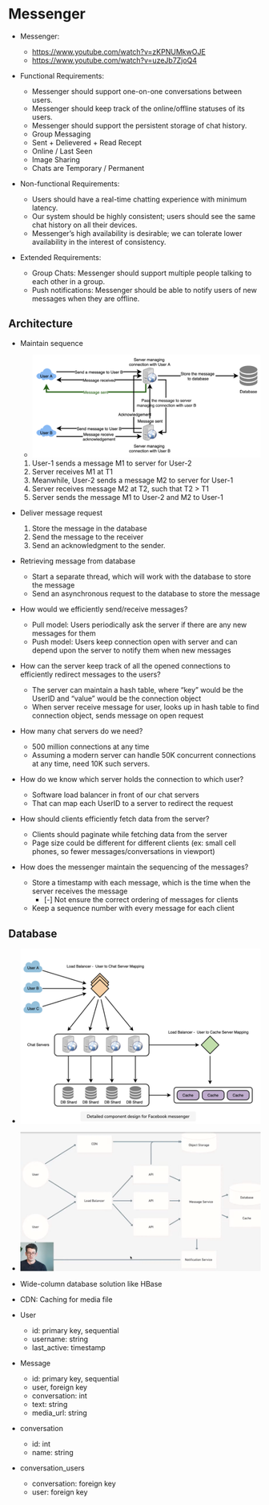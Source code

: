 # Messenger

* Messenger:
  * <https://www.youtube.com/watch?v=zKPNUMkwOJE>
  * <https://www.youtube.com/watch?v=uzeJb7ZjoQ4>

* Functional Requirements:
  * Messenger should support one-on-one conversations between users.
  * Messenger should keep track of the online/offline statuses of its users.
  * Messenger should support the persistent storage of chat history.
  * Group Messaging
  * Sent + Delievered + Read Recept
  * Online / Last Seen
  * Image Sharing
  * Chats are Temporary / Permanent

* Non-functional Requirements:
  * Users should have a real-time chatting experience with minimum latency.
  * Our system should be highly consistent; users should see the same chat history on all their devices.
  * Messenger’s high availability is desirable; we can tolerate lower availability in the interest of consistency.

* Extended Requirements:
  * Group Chats: Messenger should support multiple people talking to each other in a group.
  * Push notifications: Messenger should be able to notify users of new messages when they are offline.

## Architecture

* Maintain sequence
  * ![Sending message](images/20210831_200254.png)
  1. User-1 sends a message M1 to server for User-2
  1. Server receives M1 at T1
  1. Meanwhile, User-2 sends a message M2 to server for User-1
  1. Server receives message M2 at T2, such that T2 > T1
  1. Server sends the message M1 to User-2 and M2 to User-1

* Deliver message request
  1. Store the message in the database
  1. Send the message to the receiver
  1. Send an acknowledgment to the sender.

* Retrieving message from database
  * Start a separate thread, which will work with the database to store the message
  * Send an asynchronous request to the database to store the message

* How would we efficiently send/receive messages?
  * Pull model: Users periodically ask the server if there are any new messages for them
  * Push model: Users keep connection open with server and can depend upon the server to notify them when new messages

* How can the server keep track of all the opened connections to efficiently redirect messages to the users?
  * The server can maintain a hash table, where “key” would be the UserID and “value” would be the connection object
  * When server receive message for user, looks up in hash table to find connection object, sends message on open request

* How many chat servers do we need?
  * 500 million connections at any time
  * Assuming a modern server can handle 50K concurrent connections at any time, need 10K such servers.

* How do we know which server holds the connection to which user?
  * Software load balancer in front of our chat servers
  * That can map each UserID to a server to redirect the request

* How should clients efficiently fetch data from the server?
  * Clients should paginate while fetching data from the server
  * Page size could be different for different clients (ex: small cell phones, so fewer messages/conversations in viewport)

* How does the messenger maintain the sequencing of the messages?
  * Store a timestamp with each message, which is the time when the server receives the message
    * [-] Not ensure the correct ordering of messages for clients
  * Keep a sequence number with every message for each client

## Database

* ![DB](images/20210803_234343.png)
* ![Database](images/20210818_014443.png)
* Wide-column database solution like HBase
* CDN: Caching for media file

* User
  * id: primary key, sequential
  * username: string
  * last_active: timestamp

* Message
  * id: primary key, sequential
  * user, foreign key
  * conversation: int
  * text: string
  * media_url: string

* conversation
  * id: int
  * name: string

* conversation_users
  * conversation: foreign key
  * user: foreign key
